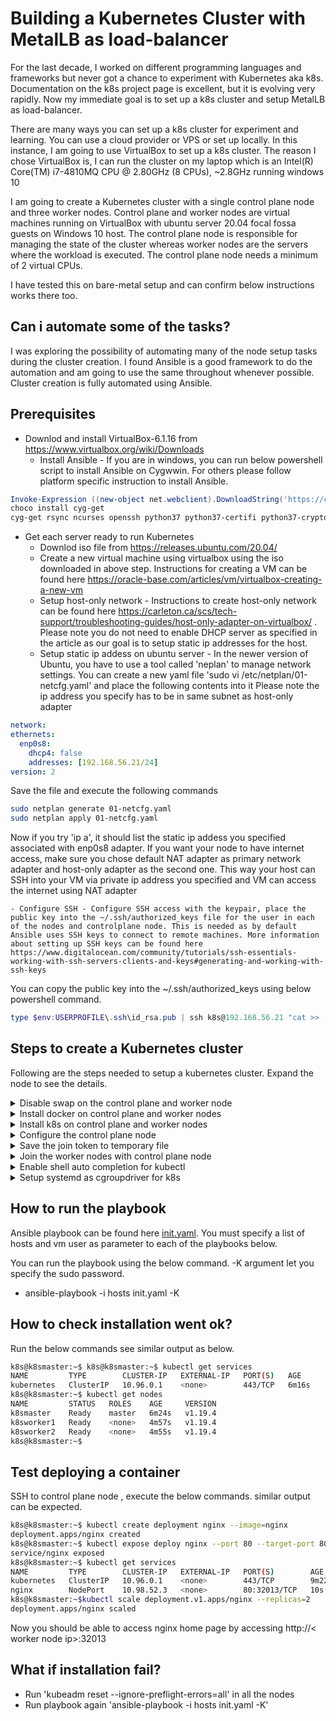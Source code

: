 # Building a Kubernetes Cluster with MetalLB as load-balancer

For the last decade, I worked on different programming languages and frameworks but never got a chance to experiment with Kubernetes aka k8s. Documentation on the k8s project page is excellent, but it is evolving very rapidly.  Now my immediate goal is to set up a k8s cluster and setup MetalLB as load-balancer.

There are many ways you can set up a k8s cluster for experiment and learning. You can use a cloud provider or VPS or set up locally.  In this instance, I am going to use VirtualBox to set up a k8s cluster. The reason I chose VirtualBox is, I can run the cluster on my laptop which is an Intel(R) Core(TM) i7-4810MQ CPU @ 2.80GHz (8 CPUs), ~2.8GHz running windows 10

I am going to create a Kubernetes cluster with a single control plane node and three worker nodes. Control plane and worker nodes are virtual machines running on VirtualBox with ubuntu server 20.04 focal fossa guests on Windows 10 host.  The control plane node is responsible for managing the state of the cluster whereas worker nodes are the servers where the workload is executed. The control plane node needs a minimum of 2 virtual CPUs.

I have tested this on bare-metal setup and can confirm below instructions works there too. 

## Can i automate some of the tasks?

I was exploring the possibility of automating many of the node setup tasks during the cluster creation. I found Ansible is a good framework to do the automation and am going to use the same throughout whenever possible. Cluster creation is fully automated using Ansible.

## Prerequisites
  - Downlod and install VirtualBox-6.1.16 from https://www.virtualbox.org/wiki/Downloads
    - Install Ansible - If you are in windows, you can run below powershell script to install Ansible on Cygwwin. For others please follow platform specific instruction to install Ansible.
```powershell
Invoke-Expression ((new-object net.webclient).DownloadString('https://chocolatey.org/install.ps1'))
choco install cyg-get
cyg-get rsync ncurses openssh python37 python37-certifi python37-cryptography python37-jinja2 python37-jmespath python37-passlib python37-pypsrp python37-requests python37-urllib3 python37-winrm python37-yaml sshpass ansible
```
  - Get each server ready to run Kubernetes
    - Downlod iso file from https://releases.ubuntu.com/20.04/
    - Create a new virtual machine using virtualbox using the iso downloaded in above step. Instructions for creating a VM can be found here https://oracle-base.com/articles/vm/virtualbox-creating-a-new-vm
    - Setup host-only network - Instructions to create host-only network can be found here https://carleton.ca/scs/tech-support/troubleshooting-guides/host-only-adapter-on-virtualbox/ . Please note you do not need to enable DHCP server as specified in the article as our goal is to setup static ip addresses for the host.
    - Setup static ip addess on ubuntu server - In the newer version of Ubuntu, you have to use a tool called 'neplan' to manage network settings. You can create a new yaml file 'sudo vi /etc/netplan/01-netcfg.yaml' and place the following contents into it Please note the ip address you specify has to be in same subnet as host-only adapter

  ```yaml
  network:
  ethernets:
    enp0s8:
      dhcp4: false
      addresses: [192.168.56.21/24]
  version: 2
  ```
  
  Save the file and execute the following commands
  
  ```sh
  sudo netplan generate 01-netcfg.yaml
  sudo netplan apply 01-netcfg.yaml
  ```
  
  Now if you try 'ip a', it should list the static ip addess you specified associated with enp0s8 adapter. If you want your node to have internet access, make sure you chose default NAT adapter as primary network adapter and host-only adapter as the second one.  This way your host can SSH into your VM via private ip address you specified and VM can access the internet using NAT adapter


    - Configure SSH - Configure SSH access with the keypair, place the public key into the ~/.ssh/authorized_keys file for the user in each of the nodes and controlplane node. This is needed as by default Ansible uses SSH keys to connect to remote machines. More information about setting up SSH keys can be found here https://www.digitalocean.com/community/tutorials/ssh-essentials-working-with-ssh-servers-clients-and-keys#generating-and-working-with-ssh-keys

You can copy the public key into the ~/.ssh/authorized_keys using below powershell command.
```powershell
type $env:USERPROFILE\.ssh\id_rsa.pub | ssh k8s@192.168.56.21 "cat >> .ssh/authorized_keys"
```
## Steps to create a Kubernetes cluster

Following are the steps needed to setup a kubernetes cluster. Expand the node to see the details.

<details>
  <summary>Disable swap on the control plane and worker node</summary>

  You must disable swap in order for the kubelet to work properly. Discussion about the same can be found here https://github.com/kubernetes/kubernetes/issues/53533
  ```yaml
  - hosts: "{{hostlist}}"
    remote_user: "{{ansible_user}}"
    become: yes
    become_method: sudo
    gather_facts: yes
    connection: ssh

    tasks:
      - name: Disable swap
        command: swapoff -a

      - name: Permanently disable Swap entry from /etc/fstab
        lineinfile:
          dest: /etc/fstab
          regexp: swap
          state: absent
```
</details>

<details>
  <summary>Install docker on control plane and worker nodes</summary>

Below playbook installs docker and all the needed dependencies into the hosts specified as argument. This need to be done on control plane and worker nodes. Please note we customize docker config to use cgroupdriver=systemd and also set docker as system service.

  ```yaml
  - hosts: "{{hostlist}}"
    remote_user: "{{ansible_user}}"
    become: yes
    become_method: sudo
    gather_facts: yes
    connection: ssh

    tasks:
      - name: Installing Docker Dependencies
        apt:
          name:
            - apt-transport-https
            - ca-certificates
            - curl
            - software-properties-common
            - gnupg2
          state: present

      - name: Add Docker’s official GPG key
        apt_key:
          url: https://download.docker.com/linux/ubuntu/gpg
          keyring: /etc/apt/trusted.gpg.d/docker.gpg
          state: present

      - name: Add Docker Repository
        apt_repository:
          repo: deb [arch=amd64] https://download.docker.com/linux/ubuntu focal stable
          state: present
          filename: docker
          mode: 0600

      - name: Install Docker CE
        apt:
          name:
            - docker-ce=5:19.03.11~3-0~ubuntu-focal
            - docker-ce-cli=5:19.03.11~3-0~ubuntu-focal
            - containerd.io=1.2.13-2
          state: present

      - name: Create Docker Daemon file
        copy:
          dest: "/etc/docker/daemon.json"
          content: |
            {
              "exec-opts": ["native.cgroupdriver=systemd"],
              "log-driver": "json-file",
              "log-opts": {
                "max-size": "100m"
              },
              "storage-driver": "overlay2"
            }
            EOF
  
      - name: Creates Docker Daemon directory
        file:
          path: /etc/systemd/system/docker.service.d
          state: directory
          mode: 0777

      - name: reload systemd
        command: systemctl daemon-reload

      - name: Enable service docker, and enable persistently
      service:
          name: docker
          enabled: yes
```
</details>

<details>
  <summary>Install k8s on control plane and worker nodes</summary>

Below playbook installs kubernetes and all the needed dependencies into the hosts specified as argument. This need to be done on control plane and worker nodes. Please note we set kubelet as system service.

  ```yaml
  - hosts: "{{hostlist}}"
    remote_user: "{{ansible_user}}"
    become: yes
    become_method: sudo
    gather_facts: yes
    connection: ssh

    tasks:
      - name: Add Google official GPG key
        apt_key:
          url: https://packages.cloud.google.com/apt/doc/apt-key.gpg
          state: present

      - name: Add Kubernetes Repository
        apt_repository:
          repo: deb http://apt.kubernetes.io/ kubernetes-xenial main
          state: present
          filename: kubernetes
          mode: 0600

      - name: Installing Kubernetes Cluster Packages.
        apt:
          name:
            - kubeadm
            - kubectl
            - kubelet
          state: present

      - name: Enable service kubelet, and enable persistently
        service:
          name: kubelet
          enabled: yes
```
</details>

<details>
  <summary>Configure the control plane node</summary>

Below playbook configure the controlplane node. You need to specify the Apiserver advertise address, which usually is the controlplane nodes ip address. You need to specify pod-network-cidr which should be in a different subnet than host. Kubernetes assigns each node a range of IP addresses, a CIDR block, so that each Pod can have a unique IP address. The size of the CIDR block corresponds to the maximum number of Pods per node. if you want to specify the pod network same as host, you can see the stackoverflow tip here https://stackoverflow.com/questions/45687310/is-it-possible-to-join-a-hardware-in-the-same-subnet-with-kubernetes-pods. 

Also you need to specify an overlay network, i use Flannel in this case. You can read more information about here https://kubernetes.io/docs/concepts/cluster-administration/networking/

  ```yaml
  - hosts: "{{hostlist}}"
    remote_user: "{{ansible_user}}"
    become: yes
    become_method: sudo
    gather_facts: yes
    connection: ssh

    vars_prompt:
      - name: "k8s_master_ip"
        prompt: "Enter the Apiserver advertise address, example: 192.168.0.130"
        private: no
        default: "192.168.0.130"

    tasks:
      - name: Intilizing Kubernetes Cluster
        command: kubeadm init --pod-network-cidr "192.168.57.0/24"  --apiserver-advertise-address "{{ k8s_master_ip }}" --v 5
        run_once: true
        delegate_to: "{{ k8s_master_ip }}"

      - pause: seconds=5

      - name: Create directory for kube config.
        become_method: sudo
        become: yes
        file:
          path: /home/{{ansible_user }}/.kube
          state: directory
          owner: "{{ ansible_user }}"
          group: "{{ ansible_user }}"
          mode: 0755

      - name: Copy /etc/kubernetes/admin.conf to user's home directory /home/{{ ansible_user }}/.kube/config.
        become_method: sudo
        become: yes
        copy:
          src: /etc/kubernetes/admin.conf
          dest: /home/{{ ansible_user }}/.kube/config
          remote_src: yes
          owner: "{{ ansible_user }}"
          group: "{{ ansible_user }}"
          mode: "0644"

      - pause: seconds=2

      - name: Create Pod Network & RBAC.
        become_user: "{{ansible_user}}"
        become_method: sudo
        become: yes
        command: "{{ item }}"
        with_items:
          - kubectl apply -f https://raw.githubusercontent.com/coreos/flannel/master/Documentation/k8s-manifests/kube-flannel-rbac.yml --v 5
          - kubectl apply -f https://raw.githubusercontent.com/coreos/flannel/master/Documentation/kube-flannel.yml --v 5
```
</details>

<details>
  <summary>Save the join token to temporary file</summary>

  ```yaml
    - hosts: "{{hostlist}}"
      remote_user: "{{ansible_user}}"
      become: yes
      become_method: sudo
      gather_facts: yes
      connection: ssh

      tasks:
        - name: Copy join command to worker nodes.
          become: yes
          become_method: sudo
          copy:
            src: /tmp/kubernetes_join_command
            dest: /tmp/kubernetes_join_command
            mode: 0777

       - name: Join the Worker nodes with the master.
          become: yes
          become_method: sudo
          command: sh /tmp/kubernetes_join_command
         register: joined_or_not

        - debug:
            msg: "{{ joined_or_not.stdout }}"
  ```
</details>

<details>
  <summary>Join the worker nodes with control plane node</summary>

  ```yaml
  - hosts: "{{hostlist}}"
    remote_user: "{{ansible_user}}"
    become: yes
    become_method: sudo
    gather_facts: yes
    connection: ssh

    tasks:
      - name: Copy join command to worker nodes.
        become: yes
        become_method: sudo
        copy:
          src: /tmp/kubernetes_join_command
          dest: /tmp/kubernetes_join_command
          mode: 0777

     - name: Join the Worker nodes with the master.
        become: yes
        become_method: sudo
        command: sh /tmp/kubernetes_join_command
       register: joined_or_not

      - debug:
          msg: "{{ joined_or_not.stdout }}"
  ```
</details>

<details>
  <summary>Enable shell auto completion for kubectl</summary>

  ```yaml
  - hosts: "{{hostlist}}"
    remote_user: "{{ansible_user}}"
    become: yes
    become_method: sudo
    gather_facts: yes
    connection: ssh

    tasks:
      - name: Configure kubectl command auto-completion.
        lineinfile:
          dest: /home/{{ ansible_user }}/.bashrc
          line: "source <(kubectl completion bash)"
          insertafter: EOF
  ```
</details>

<details>
  <summary>Setup systemd as cgroupdriver for k8s</summary>

  ```yaml
  - hosts: "{{hostlist}}"
    remote_user: "{{ansible_user}}"
    become: yes
    become_method: sudo
    gather_facts: yes
    connection: ssh

    tasks:
      - name: replace line
        lineinfile:
          path: /var/lib/kubelet/config.yaml
          regexp: "^(.*)cgroupDriver(.*)$"
          line: "cgroupDriver: systemd"
          backrefs: yes
      - name: Reboot all the kubernetes nodes.
        reboot:
          post_reboot_delay: 10
          reboot_timeout: 40
          connect_timeout: 60
          test_command: whoami
  ```
</details>

## How to run the playbook

Ansible playbook can be found here [init.yaml](Ansible/init.yaml). You must specify a list of hosts and vm user as parameter to each of the playbooks below.

You can run the playbook using the below command.  -K argument let you specify the sudo password.

-  ansible-playbook -i hosts init.yaml -K
## How to check installation went ok?

Run the below commands see similar output as below.

  ```sh
k8s@k8smaster:~$ k8s@k8smaster:~$ kubectl get services
NAME         TYPE        CLUSTER-IP   EXTERNAL-IP   PORT(S)   AGE
kubernetes   ClusterIP   10.96.0.1    <none>        443/TCP   6m16s
k8s@k8smaster:~$ kubectl get nodes
NAME         STATUS   ROLES    AGE     VERSION
k8smaster    Ready    master   6m24s   v1.19.4
k8sworker1   Ready    <none>   4m57s   v1.19.4
k8sworker2   Ready    <none>   4m55s   v1.19.4
k8s@k8smaster:~$
  ```
## Test deploying a container

SSH to control plane node , execute the below commands. similar output can be expected. 
  ```sh
k8s@k8smaster:~$ kubectl create deployment nginx --image=nginx
deployment.apps/nginx created
k8s@k8smaster:~$ kubectl expose deploy nginx --port 80 --target-port 80 --type NodePort
service/nginx exposed
k8s@k8smaster:~$ kubectl get services
NAME         TYPE        CLUSTER-IP   EXTERNAL-IP   PORT(S)        AGE
kubernetes   ClusterIP   10.96.0.1    <none>        443/TCP        9m22s
nginx        NodePort    10.98.52.3   <none>        80:32013/TCP   10s
k8s@k8smaster:~$kubectl scale deployment.v1.apps/nginx --replicas=2
deployment.apps/nginx scaled
  ```
  
  Now you should be able to access nginx home page by accessing http://< worker node ip>:32013

## What if installation fail?
-  Run 'kubeadm reset --ignore-preflight-errors=all' in all the nodes
-  Run playbook again 'ansible-playbook -i hosts init.yaml -K'

